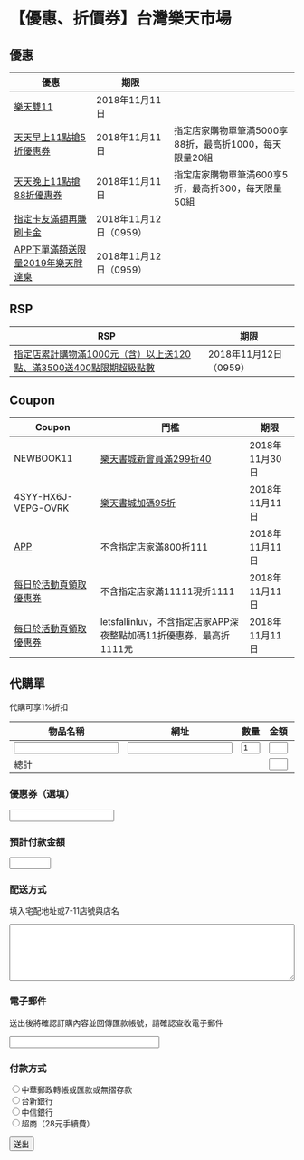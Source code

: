 # 【優惠、折價券】台灣樂天市場
## 優惠

|優惠|期限||
|-|-|-
|[樂天雙11](https://www.rakuten.com.tw/event/double11/)|2018年11月11日
|[天天早上11點搶5折優惠券](https://www.rakuten.com.tw/event/brandzone/brandzone181101/#event-info)|2018年11月11日|指定店家購物單筆滿5000享88折，最高折1000，每天限量20組
|[天天晚上11點搶88折優惠券](https://www.rakuten.com.tw/event/brandzone/brandzone181101/#event-info)|2018年11月11日|指定店家購物單筆滿600享5折，最高折300，每天限量50組
|[指定卡友滿額再賺刷卡金](https://www.rakuten.com.tw/event/double11/#event_info3)|2018年11月12日（0959）
|[APP下單滿額送限量2019年樂天胖達桌](https://www.rakuten.com.tw/sns/panda/2019calendar/)|2018年11月12日（0959）

## RSP

|RSP|期限|
|-|-|
|[指定店累計購物滿1000元（含）以上送120點、滿3500送400點限期超級點數](https://www.rakuten.com.tw/event/brandzone/brandzone181101/#event-info_02)|2018年11月12日（0959）

## Coupon

|Coupon|門檻|期限|
|-|-|-|
|NEWBOOK11|[樂天書城新會員滿299折40](https://www.rakuten.com.tw/shop/rbook/)|2018年11月30日
|4SYY-HX6J-VEPG-OVRK|[樂天書城加碼95折](https://www.rakuten.com.tw/shop/rbook/)|2018年11月11日
|[APP](https://www.rakuten.com.tw/event/double11/#event_info1)|不含指定店家滿800折111|2018年11月11日
|[每日於活動頁領取優惠券](https://www.rakuten.com.tw/event/double11/#event_info4)|不含指定店家滿11111現折1111|2018年11月11日
|[每日於活動頁領取優惠券](https://www.rakuten.com.tw/coupon/#index-bn_1111)|letsfallinluv，不含指定店家APP深夜整點加碼11折優惠券，最高折1111元|2018年11月11日

## 代購單
代購可享1%折扣
<form action="https://script.google.com/macros/s/AKfycbxzkj7lEhV_BDnv1rJ8U9Jy52nLosLO3A5Sef4hL-cu_7xgLAk/exec" method="post" target="blank">
<table>
  <thead>
    <tr>
      <th>物品名稱</th>
      <th>網址</th>
      <th>數量</th>
      <th>金額</th>
      <th><input type="button" value="+" onclick="var tr=document.createElement('tr'); tr.innerHTML='&lt;td&gt;&lt;input name=sth&gt;&lt;/td&gt;&lt;td&gt;&lt;input name=url&gt;&lt;/td&gt;&lt;td&gt;&lt;input value=1 size=1 name=quanity&gt;&lt;/td&gt;&lt;td&gt;&lt;input name=subtotal size=1&gt;&lt;/td&gt;&lt;td&gt;&lt;input type=button value=X onclick=this.parentNode.parentNode.parentNode.removeChild(this.parentNode.parentNode);&gt;&lt;/td&gt;&lt;/tr&gt;'; this.parentNode.parentNode.parentNode.appendChild(tr);" /></th>
    </tr>
  </thead>
  <tbody>
    <tr>
      <td><input name="sth"></td>
      <td><input name="url"></td>
      <td><input value="1" size="1" name="quanity"></td>
      <td><input size="1" name="subtotal"></td>
      <td><input type="button" value="X" onclick="this.parentNode.parentNode.parentNode.removeChild(this.parentNode.parentNode);"></td>
    </tr>
    <tr>
      <td>總計</td>
      <td> </td>
      <td> </td>
      <td><input size="1" name="total"></td>
      <td> </td>
    </tr>
  </tbody>
</table>

<h3 id="優惠券選填">優惠券（選填）</h3>
<input name="coupon">

<h3 id="預計付款金額">預計付款金額</h3>
<p><input size="6" name="pay"></p>

<h3 id="配送方式">配送方式</h3>
<p>填入宅配地址或7-11店號與店名</p>
<textarea name="transfer" style="width: 100%; height: 100px;"></textarea>

<h3 id="電子郵件">電子郵件</h3>
<p>送出後將確認訂購內容並回傳匯款帳號，請確認查收電子郵件</p>
<input type="email" name="email" size="30">

<h3 id="付款方式">付款方式</h3>
<input name="bank" value="chunghwa" type="radio">中華郵政轉帳或匯款或無摺存款<br>
<input name="bank" value="taishin" type="radio">台新銀行<br>
<input name="bank" value="ctbcbank" type="radio">中信銀行<br>
<input name="bank" value="cvs" type="radio">超商（28元手續費）
<p></p>
<input type="submit" value="送出">
</form>
